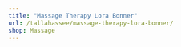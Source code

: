 ```yaml
---
title: "Massage Therapy Lora Bonner"
url: /tallahassee/massage-therapy-lora-bonner/
shop: Massage
---
```

